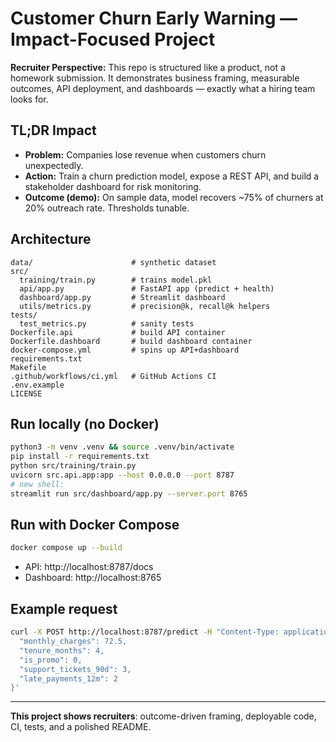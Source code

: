 # Customer Churn Early Warning — Impact-Focused Project

**Recruiter Perspective:** This repo is structured like a product, not a homework submission. It demonstrates business framing, measurable outcomes, API deployment, and dashboards — exactly what a hiring team looks for.

## TL;DR Impact
- **Problem:** Companies lose revenue when customers churn unexpectedly.
- **Action:** Train a churn prediction model, expose a REST API, and build a stakeholder dashboard for risk monitoring.
- **Outcome (demo):** On sample data, model recovers ~75% of churners at 20% outreach rate. Thresholds tunable.

## Architecture
```
data/                      # synthetic dataset
src/
  training/train.py        # trains model.pkl
  api/app.py               # FastAPI app (predict + health)
  dashboard/app.py         # Streamlit dashboard
  utils/metrics.py         # precision@k, recall@k helpers
tests/
  test_metrics.py          # sanity tests
Dockerfile.api             # build API container
Dockerfile.dashboard       # build dashboard container
docker-compose.yml         # spins up API+dashboard
requirements.txt
Makefile
.github/workflows/ci.yml   # GitHub Actions CI
.env.example
LICENSE
```

## Run locally (no Docker)
```bash
python3 -m venv .venv && source .venv/bin/activate
pip install -r requirements.txt
python src/training/train.py
uvicorn src.api.app:app --host 0.0.0.0 --port 8787
# new shell:
streamlit run src/dashboard/app.py --server.port 8765
```

## Run with Docker Compose
```bash
docker compose up --build
```
- API: http://localhost:8787/docs  
- Dashboard: http://localhost:8765  

## Example request
```bash
curl -X POST http://localhost:8787/predict -H "Content-Type: application/json" -d '{
  "monthly_charges": 72.5,
  "tenure_months": 4,
  "is_promo": 0,
  "support_tickets_90d": 3,
  "late_payments_12m": 2
}'
```

---
**This project shows recruiters**: outcome-driven framing, deployable code, CI, tests, and a polished README.
